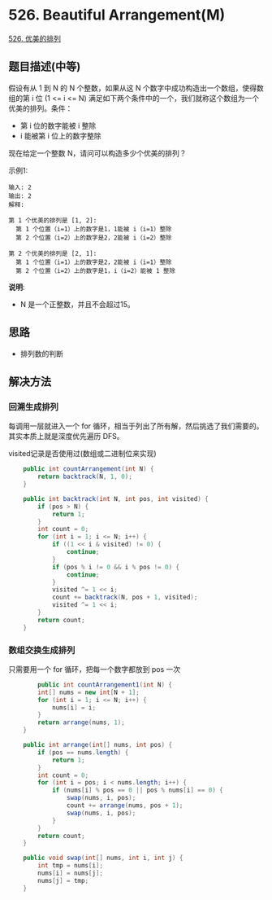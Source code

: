 
# 526. Beautiful Arrangement(M)

[526. 优美的排列](https://leetcode-cn.com/problems/beautiful-arrangement/)

## 题目描述(中等)

假设有从 1 到 N 的 N 个整数，如果从这 N 个数字中成功构造出一个数组，使得数组的第 i 位 (1 <= i <= N) 满足如下两个条件中的一个，我们就称这个数组为一个优美的排列。条件：

- 第 i 位的数字能被 i 整除
- i 能被第 i 位上的数字整除

现在给定一个整数 N，请问可以构造多少个优美的排列？

示例1:
```
输入: 2
输出: 2
解释: 

第 1 个优美的排列是 [1, 2]:
  第 1 个位置（i=1）上的数字是1，1能被 i（i=1）整除
  第 2 个位置（i=2）上的数字是2，2能被 i（i=2）整除

第 2 个优美的排列是 [2, 1]:
  第 1 个位置（i=1）上的数字是2，2能被 i（i=1）整除
  第 2 个位置（i=2）上的数字是1，i（i=2）能被 1 整除
```

**说明**:
- N 是一个正整数，并且不会超过15。


## 思路

- 排列数的判断

## 解决方法

### 回溯生成排列

每调用一层就进入一个 for 循环，相当于列出了所有解，然后挑选了我们需要的。其实本质上就是深度优先遍历 DFS。

visited记录是否使用过(数组或二进制位来实现)

```java
    public int countArrangement(int N) {
        return backtrack(N, 1, 0);
    }

    public int backtrack(int N, int pos, int visited) {
        if (pos > N) {
            return 1;
        }
        int count = 0;
        for (int i = 1; i <= N; i++) {
            if ((1 << i & visited) != 0) {
                continue;
            }
            if (pos % i != 0 && i % pos != 0) {
                continue;
            }
            visited ^= 1 << i;
            count += backtrack(N, pos + 1, visited);
            visited ^= 1 << i;
        }
        return count;
    }

```


### 数组交换生成排列

只需要用一个 for 循环，把每一个数字都放到 pos 一次

```java
        public int countArrangement1(int N) {
        int[] nums = new int[N + 1];
        for (int i = 1; i <= N; i++) {
            nums[i] = i;
        }
        return arrange(nums, 1);
    }

    public int arrange(int[] nums, int pos) {
        if (pos == nums.length) {
            return 1;
        }
        int count = 0;
        for (int i = pos; i < nums.length; i++) {
            if (nums[i] % pos == 0 || pos % nums[i] == 0) {
                swap(nums, i, pos);
                count += arrange(nums, pos + 1);
                swap(nums, i, pos);
            }
        }
        return count;
    }

    public void swap(int[] nums, int i, int j) {
        int tmp = nums[i];
        nums[i] = nums[j];
        nums[j] = tmp;
    }
```